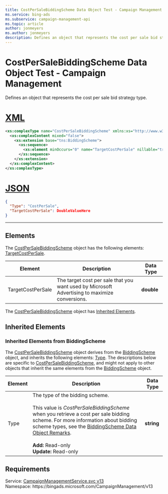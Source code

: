 ```yaml
---
title: CostPerSaleBiddingScheme Data Object Test - Campaign Management
ms.service: bing-ads
ms.subservice: campaign-management-api
ms.topic: article
author: jonmeyers
ms.author: jonmeyers
description: Defines an object that represents the cost per sale bid strategy type.(test)
---
```

# CostPerSaleBiddingScheme Data Object Test - Campaign Management
Defines an object that represents the cost per sale bid strategy type.

# [XML](#tab/xml)

```xml
<xs:complexType name="CostPerSaleBiddingScheme" xmlns:xs="http://www.w3.org/2001/XMLSchema">
  <xs:complexContent mixed="false">
    <xs:extension base="tns:BiddingScheme">
      <xs:sequence>
        <xs:element minOccurs="0" name="TargetCostPerSale" nillable="true" type="xs:double" />
      </xs:sequence>
    </xs:extension>
  </xs:complexContent>
</xs:complexType>
```

# [JSON](#tab/json)

```json
{
  "Type": "CostPerSale",
  "TargetCostPerSale": DoubleValueHere
}
```

-----

## <a name="elements"></a>Elements

The [CostPerSaleBiddingScheme](costpersalebiddingscheme.md) object has the following elements: [TargetCostPerSale](#targetcostpersale).

|Element|Description|Data Type|
|-----------|---------------|-------------|
|<a name="targetcostpersale"></a>TargetCostPerSale|The target cost per sale that you want used by Microsoft Advertising to maximize conversions.|**double**|

The [CostPerSaleBiddingScheme](costpersalebiddingscheme.md) object has [Inherited Elements](#inheritedelements).

## <a name="inheritedelements"></a>Inherited Elements

### <a name="inheritedelementsbiddingscheme"></a>Inherited Elements from BiddingScheme
The [CostPerSaleBiddingScheme](costpersalebiddingscheme.md) object derives from the [BiddingScheme](biddingscheme.md) object, and inherits the following elements: [Type](#type). The descriptions below are specific to [CostPerSaleBiddingScheme](costpersalebiddingscheme.md), and might not apply to other objects that inherit the same elements from the [BiddingScheme](biddingscheme.md) object.  

|Element|Description|Data Type|
|-----------|---------------|-------------|
|<a name="type"></a>Type|The type of the bidding scheme.<br/><br/>This value is *CostPerSaleBiddingScheme* when you retrieve a cost per sale bidding scheme. For more information about bidding scheme types, see the [BiddingScheme Data Object Remarks](biddingscheme.md#remarks).<br/><br/>**Add:** Read-only<br/>**Update:** Read-only|**string**|

## Requirements
Service: [CampaignManagementService.svc v13](https://campaign.api.bingads.microsoft.com/Api/Advertiser/CampaignManagement/v13/CampaignManagementService.svc)  
Namespace: https\://bingads.microsoft.com/CampaignManagement/v13  

